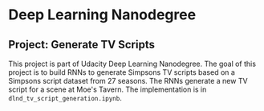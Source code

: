 # Deep Learning Nanodegree

## Project: Generate TV Scripts

This project is part of Udacity Deep Learning Nanodegree. The goal of this project is to build RNNs to generate Simpsons TV scripts based on a Simpsons script dataset from 27 seasons. The RNNs generate a new TV script for a scene at Moe's Tavern. The implementation is in `dlnd_tv_script_generation.ipynb`.
